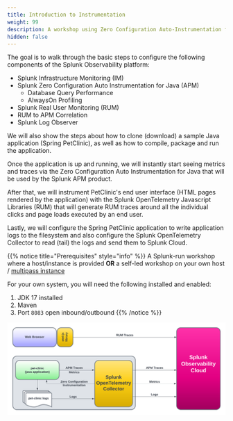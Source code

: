 ```yaml
---
title: Introduction to Instrumentation
weight: 99
description: A workshop using Zero Configuration Auto-Instrumentation for Java.
hidden: false
---
```


The goal is to walk through the basic steps to configure the following components of the Splunk Observability platform:

* Splunk Infrastructure Monitoring (IM)
* Splunk Zero Configuration Auto Instrumentation for Java (APM)
  * Database Query Performance
  * AlwaysOn Profiling
* Splunk Real User Monitoring (RUM)
* RUM to APM Correlation
* Splunk Log Observer

We will also show the steps about how to clone (download) a sample Java application (Spring PetClinic), as well as how to compile, package and run the application.

Once the application is up and running, we will instantly start seeing metrics and traces via the Zero Configuration Auto Instrumentation for Java that will be used by the Splunk APM product.

After that, we will instrument PetClinic's end user interface (HTML pages rendered by the application) with the Splunk OpenTelemetry Javascript Libraries (RUM) that will generate RUM traces around all the individual clicks and page loads executed by an end user.

Lastly, we will configure the Spring PetClinic application to write application logs to the filesystem and also configure the Splunk OpenTelemetry Collector to read (tail) the logs and send them to Splunk Cloud.

{{% notice title="Prerequisites" style="info" %}}
A Splunk-run workshop where a host/instance is provided  **OR** a self-led workshop on your own host / [multipass instance](https://github.com/splunk/observability-workshop/tree/main/multipass)

For your own system, you will need the following installed and enabled:

1. JDK 17 installed
2. Maven
3. Port `8083` open inbound/outbound
{{% /notice %}}

![PetClinic Exercise](images/petclinic-exercise.png)
